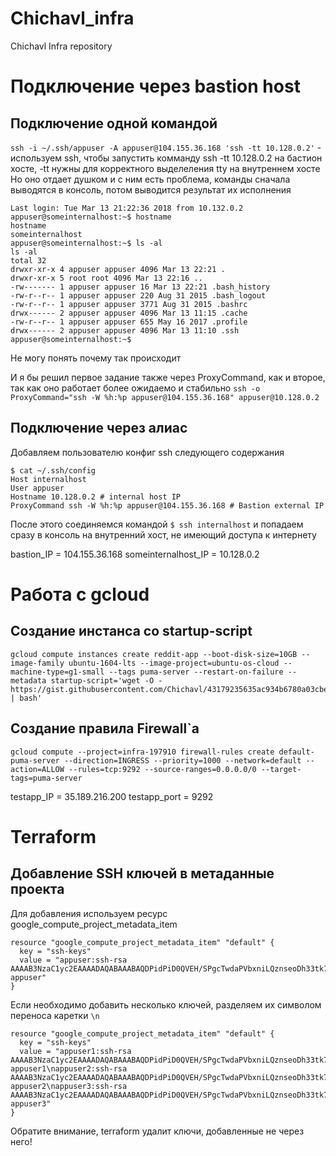 # Chichavl_infra
Chichavl Infra repository

# Подключение через bastion host

## Подключение одной командой
`ssh -i ~/.ssh/appuser -A appuser@104.155.36.168 'ssh -tt 10.128.0.2'` - используем ssh, чтобы запустить комманду ssh -tt 10.128.0.2 на бастион хосте, -tt нужны для корректного выделеления tty на внутреннем хосте
Но оно отдает душком и с ним есть проблема, команды сначала выводятся в консоль, потом выводится результат их исполнения
```
Last login: Tue Mar 13 21:22:36 2018 from 10.132.0.2
appuser@someinternalhost:~$ hostname
hostname
someinternalhost
appuser@someinternalhost:~$ ls -al
ls -al
total 32
drwxr-xr-x 4 appuser appuser 4096 Mar 13 22:21 .
drwxr-xr-x 5 root root 4096 Mar 13 22:16 ..
-rw------- 1 appuser appuser 16 Mar 13 22:21 .bash_history
-rw-r--r-- 1 appuser appuser 220 Aug 31 2015 .bash_logout
-rw-r--r-- 1 appuser appuser 3771 Aug 31 2015 .bashrc
drwx------ 2 appuser appuser 4096 Mar 13 11:15 .cache
-rw-r--r-- 1 appuser appuser 655 May 16 2017 .profile
drwx------ 2 appuser appuser 4096 Mar 13 11:10 .ssh
appuser@someinternalhost:~$
```
Не могу понять почему так происходит

И я бы решил первое задание также через ProxyCommand, как и второе, так как оно работает более ожидаемо и стабильно
`ssh -o ProxyCommand="ssh -W %h:%p appuser@104.155.36.168" appuser@10.128.0.2`

## Подключение через алиас
Добавляем пользователю конфиг ssh следующего содержания
```
$ cat ~/.ssh/config
Host internalhost
User appuser
Hostname 10.128.0.2 # internal host IP
ProxyCommand ssh -W %h:%p appuser@104.155.36.168 # Bastion external IP
```
После этого соединяемся командой `$ ssh internalhost` и попадаем сразу в консоль на внутренний хост, не имеющий доступа к интернету

bastion_IP = 104.155.36.168
someinternalhost_IP = 10.128.0.2

# Работа с gcloud
## Создание инстанса со startup-script
```
gcloud compute instances create reddit-app --boot-disk-size=10GB --image-family ubuntu-1604-lts --image-project=ubuntu-os-cloud --machine-type=g1-small --tags puma-server --restart-on-failure --metadata startup-script='wget -O - https://gist.githubusercontent.com/Chichavl/43179235635ac934b6780a03cbee1ec8/raw/34cdc303ffbeb8aff4362515318db599d8b72ec2/startup_script.sh | bash'
```
## Создание правила Firewall`а
```
gcloud compute --project=infra-197910 firewall-rules create default-puma-server --direction=INGRESS --priority=1000 --network=default --action=ALLOW --rules=tcp:9292 --source-ranges=0.0.0.0/0 --target-tags=puma-server
```
testapp_IP = 35.189.216.200
testapp_port = 9292

# Terraform

## Добавление SSH ключей в метаданные проекта
Для добавления используем ресурс google_compute_project_metadata_item
```
resource "google_compute_project_metadata_item" "default" {
  key = "ssh-keys"
  value = "appuser:ssh-rsa AAAAB3NzaC1yc2EAAAADAQABAAABAQDPidPiD0QVEH/SPgcTwdaPVbxniLQznseoDh33tk7dOKF31cl4+nQ7tAo/XEkAPQg82qYT6O4RyMJxzAgBokCv0kp+w9g7kZG/Pb8+fTi8/hSczn0+rN93VG4/LIkth0DLzSkhIBCZge1G/SA52bUbg2BLE61IaItl1OgNhNbv+Pw0JHmkEtDBoRLljajnjJ/L18kxdgZihtDXA0FlN/ttuItNtlBOrPTMQaoteIyiTS9Yy8a4MBESjy3tvFCZqt0+F6DC0vVvCLHOn5dXAF1mQNpYBgutDICUO/gczp/gB5GSllZRxo0zf/bXrBuojDpRp0wOI4nf2uSdfaVT7aaL appuser"
}
```
Если необходимо добавить несколько ключей, разделяем их символом переноса каретки `\n`
```
resource "google_compute_project_metadata_item" "default" {
  key = "ssh-keys"
  value = "appuser1:ssh-rsa AAAAB3NzaC1yc2EAAAADAQABAAABAQDPidPiD0QVEH/SPgcTwdaPVbxniLQznseoDh33tk7dOKF31cl4+nQ7tAo/XEkAPQg82qYT6O4RyMJxzAgBokCv0kp+w9g7kZG/Pb8+fTi8/hSczn0+rN93VG4/LIkth0DLzSkhIBCZge1G/SA52bUbg2BLE61IaItl1OgNhNbv+Pw0JHmkEtDBoRLljajnjJ/L18kxdgZihtDXA0FlN/ttuItNtlBOrPTMQaoteIyiTS9Yy8a4MBESjy3tvFCZqt0+F6DC0vVvCLHOn5dXAF1mQNpYBgutDICUO/gczp/gB5GSllZRxo0zf/bXrBuojDpRp0wOI4nf2uSdfaVT7aaL appuser1\nappuser2:ssh-rsa AAAAB3NzaC1yc2EAAAADAQABAAABAQDPidPiD0QVEH/SPgcTwdaPVbxniLQznseoDh33tk7dOKF31cl4+nQ7tAo/XEkAPQg82qYT6O4RyMJxzAgBokCv0kp+w9g7kZG/Pb8+fTi8/hSczn0+rN93VG4/LIkth0DLzSkhIBCZge1G/SA52bUbg2BLE61IaItl1OgNhNbv+Pw0JHmkEtDBoRLljajnjJ/L18kxdgZihtDXA0FlN/ttuItNtlBOrPTMQaoteIyiTS9Yy8a4MBESjy3tvFCZqt0+F6DC0vVvCLHOn5dXAF1mQNpYBgutDICUO/gczp/gB5GSllZRxo0zf/bXrBuojDpRp0wOI4nf2uSdfaVT7aaL appuser2\nappuser3:ssh-rsa AAAAB3NzaC1yc2EAAAADAQABAAABAQDPidPiD0QVEH/SPgcTwdaPVbxniLQznseoDh33tk7dOKF31cl4+nQ7tAo/XEkAPQg82qYT6O4RyMJxzAgBokCv0kp+w9g7kZG/Pb8+fTi8/hSczn0+rN93VG4/LIkth0DLzSkhIBCZge1G/SA52bUbg2BLE61IaItl1OgNhNbv+Pw0JHmkEtDBoRLljajnjJ/L18kxdgZihtDXA0FlN/ttuItNtlBOrPTMQaoteIyiTS9Yy8a4MBESjy3tvFCZqt0+F6DC0vVvCLHOn5dXAF1mQNpYBgutDICUO/gczp/gB5GSllZRxo0zf/bXrBuojDpRp0wOI4nf2uSdfaVT7aaL appuser3"
}
```
Обратите внимание, terraform удалит ключи, добавленные не через него! 